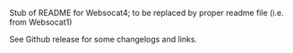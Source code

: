 Stub of README for Websocat4; to be replaced by proper readme file (i.e. from Websocat1)

See Github release for some changelogs and links.
